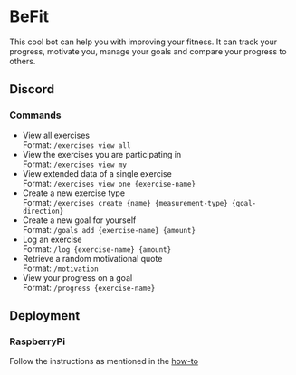 # BeFit
This cool bot can help you with improving your fitness. It can track your progress, motivate you, manage your goals and compare your progress to others.

## Discord
### Commands
* View all exercises \
  Format: `/exercises view all`
* View the exercises you are participating in \
  Format: `/exercises view my`
* View extended data of a single exercise \
  Format: `/exercises view one {exercise-name}`
* Create a new exercise type \
  Format: `/exercises create {name} {measurement-type} {goal-direction}`
* Create a new goal for yourself \
  Format: `/goals add {exercise-name} {amount}`
* Log an exercise \
  Format: `/log {exercise-name} {amount}`
* Retrieve a random motivational quote \
  Format: `/motivation`
* View your progress on a goal \
  Format: `/progress {exercise-name}`

## Deployment
### RaspberryPi
Follow the instructions as mentioned in the [how-to](docs/how-to-run-on-raspberrypi-using-docker.md)
